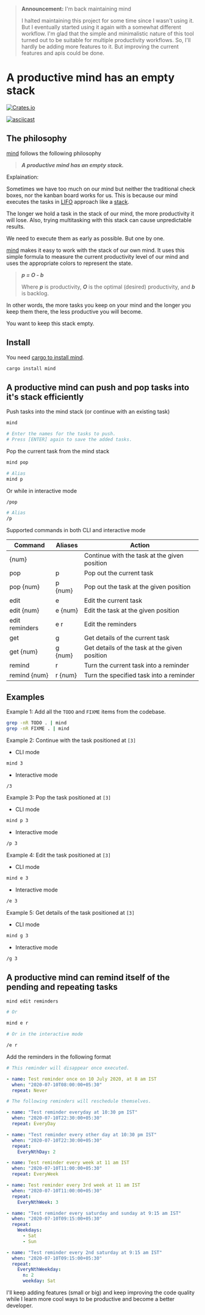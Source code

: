 > **Announcement:** I'm back maintaining mind
>
> I halted maintaining this project for some time since I wasn't using it.
> But I eventually started using it again with a somewhat different workflow.
> I'm glad that the simple and minimalistic nature of this tool turned out to
> be suitable for multiple productivity workflows. So, I'll hardly be adding
> more features to it. But improving the current features and apis could be
> done.

# A productive mind has an empty stack

[![Crates.io](https://img.shields.io/crates/v/mind.svg)](https://crates.io/crates/mind)

[![asciicast](https://asciinema.org/a/345440.svg)](https://asciinema.org/a/345440)

## The philosophy

[mind](https://github.com/sayanarijit/mind) follows the following philosophy

> **_A productive mind has an empty stack._**

Explaination:

Sometimes we have too much on our mind but neither the traditional check boxes, nor
the kanban board works for us. This is because our mind executes the tasks in
[LIFO](<https://en.wikipedia.org/wiki/LIFO_(education)>) approach like a
[stack](<https://en.wikipedia.org/wiki/Stack_(abstract_data_type)>).

The longer we hold a task in the stack of our mind, the more productivity it will
lose. Also, trying multitasking with this stack can cause unpredictable results.

We need to execute them as early as possible. But one by one.

[mind](https://github.com/sayanarijit/mind) makes it easy to work with the stack
of our own mind. It uses this simple formula to measure the current productivity
level of our mind and uses the appropriate colors to represent the state.

> **_p = O - b_**
>
> Where **_p_** is productivity, **_O_** is the optimal (desired) productivity,
> and **_b_** is backlog.

In other words, the more tasks you keep on your mind and the longer you keep them
there, the less productive you will become.

You want to keep this stack empty.

## Install

You need [cargo to install mind](https://www.rust-lang.org/tools/install).

```bash
cargo install mind
```

## A productive mind can push and pop tasks into it's stack efficiently

Push tasks into the mind stack (or continue with an existing task)

```bash
mind

# Enter the names for the tasks to push.
# Press [ENTER] again to save the added tasks.
```

Pop the current task from the mind stack

```bash
mind pop

# Alias
mind p
```

Or while in interactive mode

```bash
/pop

# Alias
/p
```

Supported commands in both CLI and interactive mode

| Command        | Aliases | Action                                        |
| -------------- | ------- | --------------------------------------------- |
| {num}          |         | Continue with the task at the given position  |
| pop            | p       | Pop out the current task                      |
| pop {num}      | p {num} | Pop out the task at the given position        |
| edit           | e       | Edit the current task                         |
| edit {num}     | e {num} | Edit the task at the given position           |
| edit reminders | e r     | Edit the reminders                            |
| get            | g       | Get details of the current task               |
| get {num}      | g {num} | Get details of the task at the given position |
| remind         | r       | Turn the current task into a reminder         |
| remind {num}   | r {num} | Turn the specified task into a reminder       |

## Examples

Example 1: Add all the `TODO` and `FIXME` items from the codebase.

```bash
grep -nR TODO . | mind
grep -nR FIXME . | mind
```

Example 2: Continue with the task positioned at `[3]`

- CLI mode

```bash
mind 3
```

- Interactive mode

```bash
/3
```

Example 3: Pop the task positioned at `[3]`

- CLI mode

```bash
mind p 3
```

- Interactive mode

```bash
/p 3
```

Example 4: Edit the task positioned at `[3]`

- CLI mode

```bash
mind e 3
```

- Interactive mode

```bash
/e 3
```

Example 5: Get details of the task positioned at `[3]`

- CLI mode

```bash
mind g 3
```

- Interactive mode

```bash
/g 3
```

## A productive mind can remind itself of the pending and repeating tasks

```bash
mind edit reminders

# Or

mind e r

# Or in the interactive mode

/e r
```

Add the reminders in the following format

```yaml
# This reminder will disappear once executed.

- name: Test reminder once on 10 July 2020, at 8 am IST
  when: "2020-07-10T08:00:00+05:30"
  repeat: Never

# The following reminders will reschedule themselves.

- name: "Test reminder everyday at 10:30 pm IST"
  when: "2020-07-10T22:30:00+05:30"
  repeat: EveryDay

- name: "Test reminder every other day at 10:30 pm IST"
  when: "2020-07-10T22:30:00+05:30"
  repeat:
    EveryNthDay: 2

- name: Test reminder every week at 11 am IST
  when: "2020-07-10T11:00:00+05:30"
  repeat: EveryWeek

- name: Test reminder every 3rd week at 11 am IST
  when: "2020-07-10T11:00:00+05:30"
  repeat:
    EveryNthWeek: 3

- name: "Test reminder every saturday and sunday at 9:15 am IST"
  when: "2020-07-10T09:15:00+05:30"
  repeat:
    Weekdays:
      - Sat
      - Sun

- name: "Test reminder every 2nd saturday at 9:15 am IST"
  when: "2020-07-10T09:15:00+05:30"
  repeat:
    EveryNthWeekday:
      n: 2
      weekday: Sat
```

I'll keep adding features (small or big) and keep improving the code quality
while I learn more cool ways to be productive and become a better developer.
